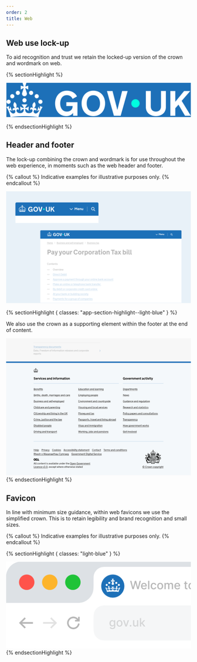 ```yaml
---
order: 2
title: Web
---
```


## Web use lock-up

To aid recognition and trust we retain the locked-up version of the crown and wordmark on web.

{% sectionHighlight %}

<div class="app-section-highlight__wrapper--logo">

![](./web-logo-primary.svg)

</div>
{% endsectionHighlight %}

## Header and footer

The lock-up combining the crown and wordmark is for use throughout the web experience, in moments such as the web header and footer.

{% callout %}
Indicative examples for illustrative purposes only.
{% endcallout %}

![Screenshot showing web header on mobile and desktop.](./web-headers-grouped.png)

{% sectionHighlight { classes: "app-section-highlight--light-blue" } %}

We also use the crown as a supporting element within the footer at the end of content.

![Screenshot showing web footer on desktop.](./web-footer-example.png)
{% endsectionHighlight %}

## Favicon

In line with minimum size guidance, within web favicons we use the simplified crown. This is to retain legibility and brand recognition and small sizes.

{% callout %}
Indicative examples for illustrative purposes only.
{% endcallout %}

{% sectionHighlight { classes: "light-blue" } %}

![Mockup showing the favicon in a browser tab.](./favicon.png)
{% endsectionHighlight %}
